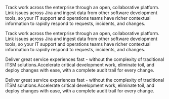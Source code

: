 <P class="mb-3" weight="light" color="text-gray-900 dark:text-white">Track work across the enterprise through an open, collaborative platform. Link issues across Jira and ingest data from other software development tools, so your IT support and operations teams have richer contextual information to rapidly respond to requests, incidents, and changes.</P>
<Layout class="gap-6">
<P class="mb-3" weight="light" color="text-gray-900 dark:text-white">Track work across the enterprise through an open, collaborative platform. Link issues across Jira and ingest data from other software development tools, so your IT support and operations teams have richer contextual information to rapidly respond to requests, incidents, and changes.</P>
<P class="mb-3" weight="light" color="text-gray-900 dark:text-white">Deliver great service experiences fast - without the complexity of traditional ITSM solutions.Accelerate critical development work, eliminate toil, and deploy changes with ease, with a complete audit trail for every change.</P>
</Layout>
<P class="mb-3" weight="light" color="text-gray-900 dark:text-white">Deliver great service experiences fast - without the complexity of traditional ITSM solutions.Accelerate critical development work, eliminate toil, and deploy changes with ease, with a complete audit trail for every change.</P>